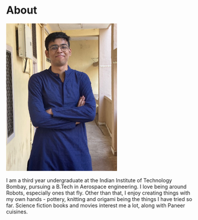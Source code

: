 # About

<img src="/images/2.jpeg" width="300" height="400">

I am a third year undergraduate at the Indian Institute of Technology Bombay, pursuing a B.Tech in Aerospace engineering. I love being around Robots, especially ones that fly. Other than that, I enjoy creating things with my own hands - pottery, knitting and origami being the things I have tried so far.
Science fiction books and movies interest me a lot, along with Paneer cuisines. 